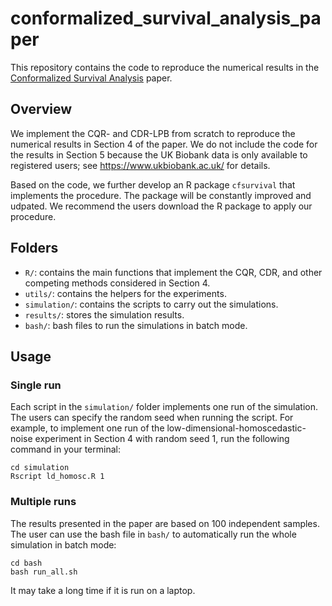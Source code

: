 # conformalized_survival_analysis_paper
This repository contains the code to reproduce the numerical results in the [Conformalized Survival Analysis]() paper. 

## Overview
We implement the CQR- and CDR-LPB from scratch to reproduce the numerical results in Section 4 of the paper. We do not include the code for the results in Section 5 because the UK Biobank data is only available to registered users; see https://www.ukbiobank.ac.uk/ for details.

Based on the code, we further develop an R package `cfsurvival` that implements the procedure. The package will be constantly improved and udpated. We recommend the users download the R package to apply our procedure.

## Folders
- `R/`: contains the main functions that implement the CQR, CDR, and other competing methods considered in Section 4.
- `utils/`: contains the helpers for the experiments. 
- `simulation/`: contains the scripts to carry out the simulations.
- `results/`: stores the simulation results.
- `bash/`: bash files to run the simulations in batch mode.

## Usage
### Single run
Each script in the `simulation/` folder implements one run of the simulation. The users can specify the random seed when running the script. 
For example, to implement one run of the low-dimensional-homoscedastic-noise experiment in Section 4 with random seed 1, run the following command in your terminal:
```{r}
cd simulation
Rscript ld_homosc.R 1
```

### Multiple runs
The results presented in the paper are based on 100 independent samples. The user can use the bash file in `bash/` to automatically run the whole simulation in batch mode:
```{r}
cd bash
bash run_all.sh
```
It may take a long time if it is run on a laptop. 
